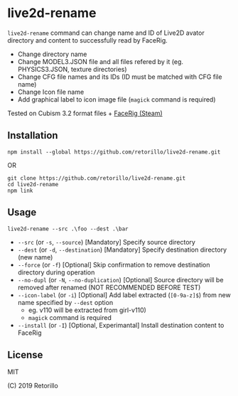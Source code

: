 # live2d-rename

`live2d-rename` command can change name and ID of Live2D avator directory and content to successfully read by FaceRig.

- Change directory name
- Change MODEL3.JSON file and all files refered by it (eg. PHYSICS3.JSON, texture directories)
- Change CFG file names and its IDs (ID must be matched with CFG file name)
- Change Icon file name
- Add graphical label to icon image file (`magick` command is required)

Tested on Cubism 3.2 format files + [FaceRig (Steam)](https://store.steampowered.com/app/274920/FaceRig/)

## Installation

```
npm install --global https://github.com/retorillo/live2d-rename.git
```

OR

```
git clone https://github.com/retorillo/live2d-rename.git
cd live2d-rename
npm link
```

## Usage

```
live2d-rename --src .\foo --dest .\bar
```

- `--src` (or `-s`, `--source`) [Mandatory] Specify source directory 
- `--dest` (or `-d`, `--destination`) [Mandatory] Specify destination directory (new name)
- `--force` (or `-f`) [Optional] Skip confirmation to remove destination directory during operation
- `--no-dupl` (or `-N`, `--no-duplication`) [Optional] Source directory will be removed after renamed (NOT RECOMMENDED BEFORE TEST)
- `--icon-label` (or `-i`) [Optional] Add label extracted (`[0-9a-z]$`) from new name specified by `--dest` option
  - eg. v110 will be extracted from girl-v110)
  - `magick` command is required
- `--install` (or `-I`) [Optional, Experimantal] Install destination content to FaceRig

## License

MIT

(C) 2019 Retorillo
